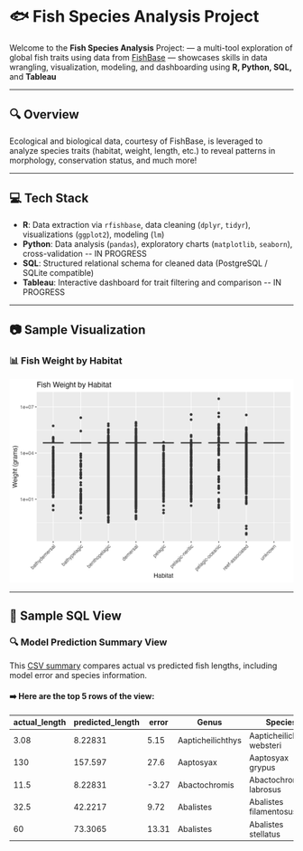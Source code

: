 # 🐟 Fish Species Analysis Project

Welcome to the **Fish Species Analysis** Project:
— a multi-tool exploration of global fish traits using data from [FishBase](https://www.fishbase.se/)
— showcases skills in data wrangling, visualization, modeling, and dashboarding using **R, Python, SQL,** and **Tableau**

---

## 🔍 Overview

Ecological and biological data, courtesy of FishBase, is leveraged to analyze species traits (habitat, weight, length, etc.) to reveal patterns in morphology, conservation status, and much more!

---

## 💻 Tech Stack

- **R**: Data extraction via `rfishbase`, data cleaning (`dplyr`, `tidyr`), visualizations (`ggplot2`), modeling (`lm`)
- **Python**: Data analysis (`pandas`), exploratory charts (`matplotlib`, `seaborn`), cross-validation -- IN PROGRESS
- **SQL**: Structured relational schema for cleaned data (PostgreSQL / SQLite compatible)
- **Tableau**: Interactive dashboard for trait filtering and comparison -- IN PROGRESS

---

## 📷 Sample Visualization

### 📊 Fish Weight by Habitat

![Fish Weight by Habitat Boxplot](data/images/boxplot_fish_weight_by_habitat.png)

---

## 👀 Sample SQL View

### 🔍 Model Prediction Summary View

This [CSV summary](data/view_length_summary.csv) compares actual vs predicted fish lengths, including model error and species information.

#### ➡️ Here are the top 5 rows of the view:

|   actual_length |   predicted_length |   error | Genus             | Species                    |
|-----------------|--------------------|---------|-------------------|----------------------------|
|            3.08 |            8.22831 |    5.15 | Aapticheilichthys | Aapticheilichthys websteri |
|          130    |          157.597   |   27.6  | Aaptosyax         | Aaptosyax grypus           |
|           11.5  |            8.22831 |   -3.27 | Abactochromis     | Abactochromis labrosus     |
|           32.5  |           42.2217  |    9.72 | Abalistes         | Abalistes filamentosus     |
|           60    |           73.3065  |   13.31 | Abalistes         | Abalistes stellatus        |


